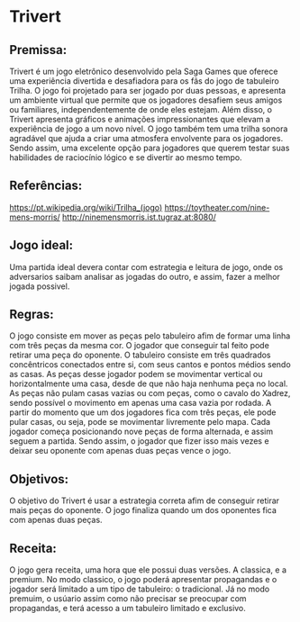 # Trivert


## Premissa:
Trivert é um jogo eletrônico desenvolvido pela Saga Games que oferece uma experiência divertida e desafiadora para os fãs do jogo de tabuleiro Trilha. O jogo foi projetado para ser jogado por duas pessoas, e apresenta um ambiente virtual que permite que os jogadores desafiem seus amigos ou familiares, independentemente de onde eles estejam. Além disso, o Trivert apresenta gráficos e animações impressionantes que elevam a experiência de jogo a um novo nível. O jogo também tem uma trilha sonora agradável que ajuda a criar uma atmosfera envolvente para os jogadores. Sendo assim, uma excelente opção para jogadores que querem testar suas habilidades de raciocínio lógico e se divertir ao mesmo tempo.


## Referências:
https://pt.wikipedia.org/wiki/Trilha_(jogo) https://toytheater.com/nine-mens-morris/ http://ninemensmorris.ist.tugraz.at:8080/


## Jogo ideal:
Uma partida ideal devera contar com estrategia e leitura de jogo, onde os adversarios saibam analisar as jogadas do outro, e assim, fazer a melhor jogada possivel.


## Regras:
O jogo consiste em mover as peças pelo tabuleiro afim de formar uma linha com três peças da mesma cor. O jogador que conseguir tal feito pode retirar uma peça do oponente. O tabuleiro consiste em três quadrados concêntricos conectados entre si, com seus cantos e pontos médios sendo as casas. As peças desse jogador podem se movimentar vertical ou horizontalmente uma casa, desde de que não haja nenhuma peça no local. As peças não pulam casas vazias ou com peças, como o cavalo do Xadrez, sendo possível o movimento em apenas uma casa vazia por rodada. A partir do momento que um dos jogadores fica com três peças, ele pode pular casas, ou seja, pode se movimentar livremente pelo mapa. Cada jogador começa posicionando nove peças de forma alternada, e assim seguem a partida. Sendo assim, o jogador que fizer isso mais vezes e deixar seu oponente com apenas duas peças vence o jogo.


## Objetivos:
O objetivo do Trivert é usar a estrategia correta afim de conseguir retirar mais peças do oponente. O jogo finaliza quando um dos oponentes fica com apenas duas peças.


## Receita:
O jogo gera receita, uma hora que ele possui duas versões. A classica, e a premium. No modo classico, o jogo poderá apresentar propagandas e o jogador será limitado a um tipo de tabuleiro: o tradicional. Já no modo premuim, o usúario assim como não precisar se preocupar com propagandas, e terá acesso a um tabuleiro limitado e exclusivo.